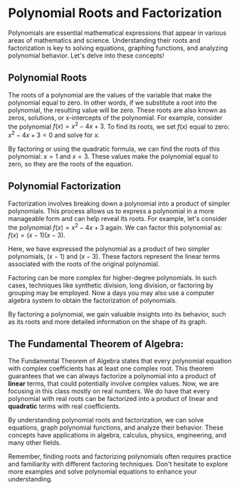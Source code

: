 # Polynomial Roots and Factorization

Polynomials are essential mathematical expressions that appear in various areas of mathematics and science. Understanding their roots and factorization is key to solving equations, graphing functions, and analyzing polynomial behavior. Let's delve into these concepts!

## Polynomial Roots
The roots of a polynomial are the values of the variable that make the polynomial equal to zero. In other words, if we substitute a root into the polynomial, the resulting value will be zero. These roots are also known as zeros, solutions, or x-intercepts of the polynomial.
For example, consider the polynomial $f(x) = x^2 - 4x + 3$. To find its roots, we set $f(x)$ equal to zero:
$x^2 - 4x + 3 = 0$ and solve for $x$.

By factoring or using the quadratic formula, we can find the roots of this polynomial: $x = 1$ and $x = 3$. These values make the polynomial equal to zero, so they are the roots of the equation.

## Polynomial Factorization
Factorization involves breaking down a polynomial into a product of simpler polynomials. This process allows us to express a polynomial in a more manageable form and can help reveal its roots.
For example, let's consider the polynomial $f(x) = x^2 - 4x + 3$ again. We can factor this polynomial as:
$f(x) = (x - 1)(x - 3)$.

Here, we have expressed the polynomial as a product of two simpler polynomials, $(x - 1)$ and $(x - 3)$. These factors represent the linear terms associated with the roots of the original polynomial.

Factoring can be more complex for higher-degree polynomials. In such cases, techniques like synthetic division, long division, or factoring by grouping may be employed. Now a days you may also use a computer algebra system to obtain the factorization of polynomials.

By factoring a polynomial, we gain valuable insights into its behavior, such as its roots and more detailed information on the shape of its graph.

## The Fundamental Theorem of Algebra:
The Fundamental Theorem of Algebra states that every polynomial equation with complex coefficients has at least one complex root. This theorem guarantees that we can always factorize a polynomial into a product of **linear** terms, that could potentially involve complex values. Now, we are focusing in this class mostly on real numbers. We do have that every polynomial with real roots can be factorized into a product of linear and **quadratic** terms with real coefficients.

By understanding polynomial roots and factorization, we can solve equations, graph polynomial functions, and analyze their behavior. These concepts have applications in algebra, calculus, physics, engineering, and many other fields.

Remember, finding roots and factorizing polynomials often requires practice and familiarity with different factoring techniques. Don't hesitate to explore more examples and solve polynomial equations to enhance your understanding.